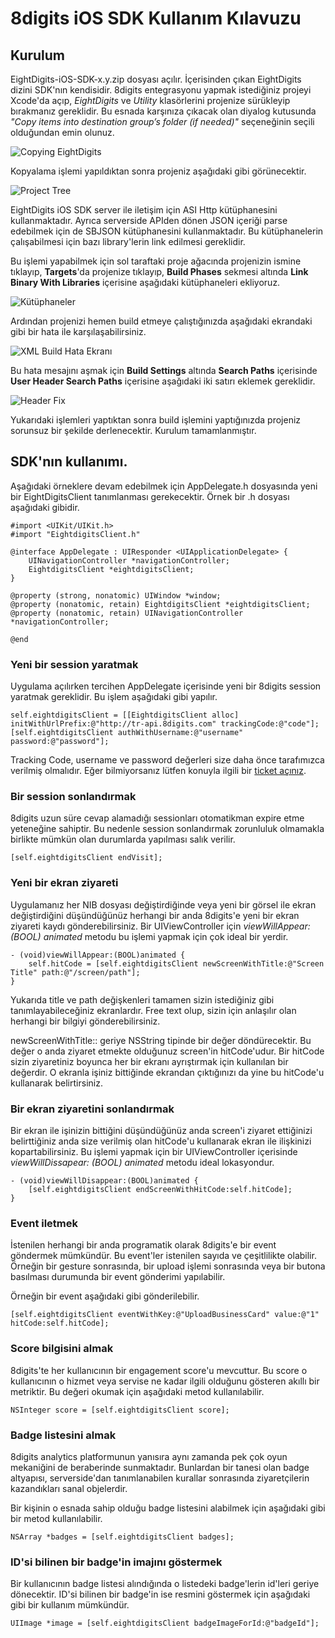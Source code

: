 # 8digits iOS SDK Kullanım Kılavuzu

## Kurulum
EightDigits-iOS-SDK-x.y.zip dosyası açılır. İçerisinden çıkan EightDigits dizini SDK'nın kendisidir. 8digits entegrasyonu yapmak istediğiniz projeyi Xcode'da açıp, *EightDigits* ve *Utility* klasörlerini projenize sürükleyip bırakmanız gereklidir. Bu esnada karşınıza çıkacak olan diyalog kutusunda *"Copy items into destination groupʼs folder (if needed)"* seçeneğinin seçili olduğundan emin olunuz. 

![Copying EightDigits](DocumentImages/figure1.png)

Kopyalama işlemi yapıldıktan sonra projeniz aşağıdaki gibi görünecektir. 

![Project Tree](DocumentImages/figure2.png)

EightDigits iOS SDK server ile iletişim için ASI Http kütüphanesini kullanmaktadır. Ayrıca serverside APIden dönen JSON içeriği parse edebilmek için de SBJSON kütüphanesini kullanmaktadır. Bu kütüphanelerin çalışabilmesi için bazı library'lerin link edilmesi gereklidir. 

Bu işlemi yapabilmek için sol taraftaki proje ağacında projenizin ismine tıklayıp, **Targets**'da projenize tıklayıp, **Build Phases** sekmesi altında **Link Binary With Libraries** içerisine aşağıdaki kütüphaneleri ekliyoruz. 

![Kütüphaneler](DocumentImages/figure3.png)

Ardından projenizi hemen build etmeye çalıştığınızda aşağıdaki ekrandaki gibi bir hata ile karşılaşabilirsiniz. 

![XML Build Hata Ekranı](DocumentImages/figure4.png)

Bu hata mesajını aşmak için **Build Settings** altında **Search Paths** içerisinde **User Header Search Paths** içerisine aşağıdaki iki satırı eklemek gereklidir. 

![Header Fix](DocumentImages/figure5.png)

Yukarıdaki işlemleri yaptıktan sonra build işlemini yaptığınızda projeniz sorunsuz bir şekilde derlenecektir. Kurulum tamamlanmıştır. 

## SDK'nın kullanımı.

Aşağıdaki örneklere devam edebilmek için AppDelegate.h dosyasında yeni bir EightDigitsClient tanımlanması gerekecektir. Örnek bir .h dosyası aşağıdaki gibidir. 

	#import <UIKit/UIKit.h>
	#import "EightdigitsClient.h"
	
	@interface AppDelegate : UIResponder <UIApplicationDelegate> {
		UINavigationController *navigationController;
		EightdigitsClient *eightdigitsClient;
	}
	
	@property (strong, nonatomic) UIWindow *window;
	@property (nonatomic, retain) EightdigitsClient *eightdigitsClient;
	@property (nonatomic, retain) UINavigationController *navigationController;
	
	@end

### Yeni bir session yaratmak
Uygulama açılırken tercihen AppDelegate içerisinde yeni bir 8digits session yaratmak gereklidir. Bu işlem aşağıdaki gibi yapılır. 

	self.eightdigitsClient = [[EightdigitsClient alloc] initWithUrlPrefix:@"http://tr-api.8digits.com" trackingCode:@"code"];
	[self.eightdigitsClient authWithUsername:@"username" password:@"password"];

Tracking Code, username ve password değerleri size daha önce tarafımızca verilmiş olmalıdır. Eğer bilmiyorsanız lütfen konuyla ilgili bir [ticket açınız](http://support.8digits.com). 

### Bir session sonlandırmak

8digits uzun süre cevap alamadığı sessionları otomatikman expire etme yeteneğine sahiptir. Bu nedenle session sonlandırmak zorunluluk olmamakla birlikte mümkün olan durumlarda yapılması salık verilir. 

	[self.eightdigitsClient endVisit];

### Yeni bir ekran ziyareti

Uygulamanız her NIB dosyası değiştirdiğinde veya yeni bir görsel ile ekran değiştirdiğini düşündüğünüz herhangi bir anda 8digits'e yeni bir ekran ziyareti kaydı gönderebilirsiniz. Bir UIViewController için *viewWillAppear:(BOOL) animated* metodu bu işlemi yapmak için çok ideal bir yerdir. 

	- (void)viewWillAppear:(BOOL)animated {
		self.hitCode = [self.eightdigitsClient newScreenWithTitle:@"Screen Title" path:@"/screen/path"];
	}

Yukarıda title ve path değişkenleri tamamen sizin istediğiniz gibi tanımlayabileceğiniz ekranlardır. Free text olup, sizin için anlaşılır olan herhangi bir bilgiyi gönderebilirsiniz. 

 newScreenWithTitle:: geriye NSString tipinde bir değer döndürecektir. Bu değer o anda ziyaret etmekte olduğunuz screen'in hitCode'udur. Bir hitCode sizin ziyaretiniz boyunca her bir ekranı ayrıştırmak için kullanılan bir değerdir. O ekranla işiniz bittiğinde ekrandan çıktığınızı da yine bu hitCode'u kullanarak belirtirsiniz. 

### Bir ekran ziyaretini sonlandırmak

Bir ekran ile işinizin bittiğini düşündüğünüz anda screen'i ziyaret ettiğinizi belirttiğiniz  anda size verilmiş olan hitCode'u kullanarak ekran ile ilişkinizi kopartabilirsiniz. Bu işlemi yapmak için bir UIViewController içerisinde *viewWillDissapear: (BOOL) animated* metodu ideal lokasyondur. 

	- (void)viewWillDisappear:(BOOL)animated {
    	[self.eightdigitsClient endScreenWithHitCode:self.hitCode];
	}

### Event iletmek

İstenilen herhangi bir anda programatik olarak 8digits'e bir event göndermek mümkündür. Bu event'ler istenilen sayıda ve çeşitlilikte olabilir. Örneğin bir gesture sonrasında, bir upload işlemi sonrasında veya bir butona basılması durumunda bir event gönderimi yapılabilir. 

Örneğin bir event aşağıdaki gibi gönderilebilir. 

	[self.eightdigitsClient eventWithKey:@"UploadBusinessCard" value:@"1" hitCode:self.hitCode];

### Score bilgisini almak

8digits'te her kullanıcının bir engagement score'u mevcuttur. Bu score o kullanıcının o hizmet veya servise ne kadar ilgili olduğunu gösteren akıllı bir metriktir. Bu değeri okumak için aşağıdaki metod kullanılabilir. 

	NSInteger score = [self.eightdigitsClient score];
	
### Badge listesini almak

8digits analytics platformunun yanısıra aynı zamanda pek çok oyun mekaniğini de beraberinde sunmaktadır. Bunlardan bir tanesi olan badge altyapısı, serverside'dan tanımlanabilen kurallar sonrasında ziyaretçilerin kazandıkları sanal objelerdir. 

Bir kişinin o esnada sahip olduğu badge listesini alabilmek için aşağıdaki gibi bir metod kullanılabilir. 

	NSArray *badges = [self.eightdigitsClient badges];
	
### ID'si bilinen bir badge'in imajını göstermek

Bir kullanıcının badge listesi alındığında o listedeki badge'lerin id'leri geriye dönecektir. ID'si bilinen bir badge'in ise resmini göstermek için aşağıdaki gibi bir kullanım mümkündür. 

	UIImage *image = [self.eightdigitsClient badgeImageForId:@"badgeId"];
